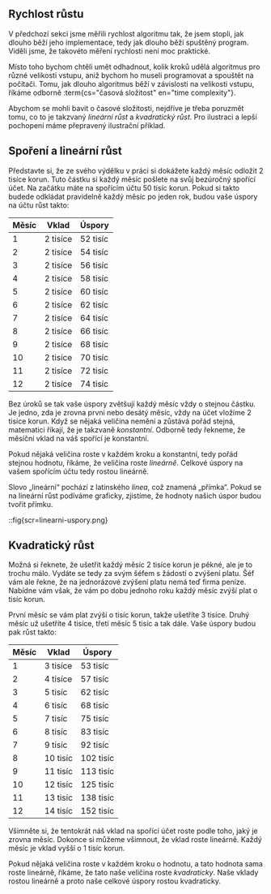 ## Rychlost růstu

V předchozí sekci jsme měřili rychlost algoritmu tak, že jsem stopli, jak dlouho běží jeho implementace, tedy jak dlouho běží spuštěný program. Viděli jsme, že takovéto měření rychlosti není moc praktické. 

Místo toho bychom chtěli umět odhadnout, kolik kroků udělá algoritmus pro různé velikosti vstupu, aniž bychom ho museli programovat a spouštět na počítači. Tomu, jak dlouho algoritmus běží v závislosti na velikosti vstupu, říkáme odborně :term{cs="časová složitost" en="time complexity"}.

Abychom se mohli bavit o časové složitosti, nejdříve je třeba poruzmět tomu, co to je takzvaný _lineární růst_ a _kvadratický růst_. Pro ilustraci a lepší pochopení máme přepravený ilustrační příklad.

## Spoření a lineární růst

Představte si, že ze svého výdělku v práci si dokážete každý měsíc odložit 2 tisíce korun. Tuto částku si každý měsíc pošlete na svůj bezúročný spořící účet. Na začátku máte na spořícím účtu 50 tisíc korun. Pokud si takto budede odkládat pravidelně každý měsíc po jeden rok, budou vaše úspory na účtu růst takto:

| Měsíc  | Vklad    | Úspory   |
| ------ | ---------| -------- |
| 1      | 2 tisíce | 52 tisíc |
| 2      | 2 tisíce | 54 tisíc |
| 3      | 2 tisíce | 56 tisíc |
| 4      | 2 tisíce | 58 tisíc |
| 5      | 2 tisíce | 60 tisíc |
| 6      | 2 tisíce | 62 tisíc |
| 7      | 2 tisíce | 64 tisíc |
| 8      | 2 tisíce | 66 tisíc |
| 9      | 2 tisíce | 68 tisíc |
| 10     | 2 tisíce | 70 tisíc |
| 11     | 2 tisíce | 72 tisíc |
| 12     | 2 tisíce | 74 tisíc |

Bez úroků se tak vaše úspory zvětšují každý měsíc vždy o stejnou částku. Je jedno, zda je zrovna prvni nebo desátý měsíc, vždy na účet vložíme 2 tisíce korun. Když se nějaká veličina nemění a zůstává pořád stejná, matematici říkají, že je takzvaně _konstantní_. Odborně tedy řekneme, že měsíční vklad na váš spořící je konstantní.

Pokud nějaká veličina roste v každém kroku a konstantní, tedy pořád stejnou hodnotu, říkáme, že veličina roste _lineárně_. Celkové úspory na vašem spořícím účtu tedy rostou lineárně.

Slovo „lineární“ pochází z latinského _linea_, což znamená „přímka“. Pokud se na lineární růst podíváme graficky, zjistíme, že hodnoty našich úspor budou tvořit přímku.

::fig{scr=linearni-uspory.png}

## Kvadratický růst

Možná si řeknete, že ušetřit každý měsíc 2 tisíce korun je pěkné, ale je to trochu málo. Vydáte se tedy za svým šéfem s žádostí o zvýšení platu. Šéf vám ale řekne, že na jednorázové zvýšení platu nemá teď firma peníze. Nabídne vám však, že vám po dobu jednoho roku každý měsíc zvýší plat o tisíc korun. 

První měsíc se vám plat zvýší o tisíc korun, takže ušetříte 3 tisíce. Druhý měsíc už ušetříte 4 tisíce, třetí měsíc 5 tisíc a tak dále. Vaše úspory budou pak růst takto:

| Měsíc  | Vklad    | Úspory   |
| ------ | ---------| -------- |
| 1      | 3 tisíce | 53 tisíc |
| 2      | 4 tisíce | 57 tisíc |
| 3      | 5 tisíc  | 62 tisíc |
| 4      | 6 tisíc  | 68 tisíc |
| 5      | 7 tisíc  | 75 tisíc |
| 6      | 8 tisíc  | 83 tisíc |
| 7      | 9 tisíc  | 92 tisíc |
| 8      | 10 tisíc | 102 tisíc |
| 9      | 11 tisíc | 113 tisíc |
| 10     | 12 tisíc | 125 tisíc |
| 11     | 13 tisíc | 138 tisíc |
| 12     | 14 tisíc | 152 tisíc |

Všimněte si, že tentokrát náš vklad na spořící účet roste podle toho, jaký je zrovna měsíc. Dokonce si můžeme všimnout, že vklad roste lineárně. Každý měsíc je vklad vyšší o 1 tisíc korun.

Pokud nějaká veličina roste v každém kroku o hodnotu, a tato hodnota sama roste lineárně, říkáme, že tato naše veličina roste _kvadraticky_. Naše vklady rostou lineárně a proto naše celkové úspory rostou kvadraticky. 



